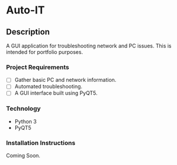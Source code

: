 # Auto-IT

## Description
A GUI application for troubleshooting network and PC issues. This is intended for portfolio purposes.  

### Project Requirements
- [ ] Gather basic PC and network information.
- [ ] Automated troubleshooting.
- [ ] A GUI interface built using PyQT5.
 
### Technology
- Python 3
- PyQT5

### Installation Instructions
Coming Soon.
